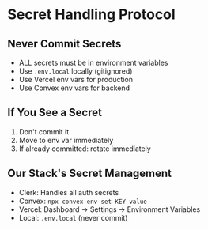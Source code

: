 # Secret Handling Protocol

## Never Commit Secrets
- ALL secrets must be in environment variables
- Use `.env.local` locally (gitignored)
- Use Vercel env vars for production
- Use Convex env vars for backend

## If You See a Secret
1. Don't commit it
2. Move to env var immediately
3. If already committed: rotate immediately

## Our Stack's Secret Management
- Clerk: Handles all auth secrets
- Convex: `npx convex env set KEY value`
- Vercel: Dashboard → Settings → Environment Variables
- Local: `.env.local` (never commit)